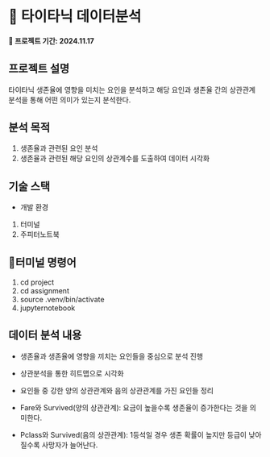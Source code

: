 # 🌷 타이타닉 데이터분석

#### 📌 프로젝트 기간: 2024.11.17

## 프로젝트 설명
타이타닉 생존율에 영향을 미치는 요인을 분석하고 해당 요인과 생존율 간의 상관관계 분석을 통해 어떤 의미가 있는지 분석한다.

## 분석 목적
1) 생존율과 관련된 요인 분석
2) 생존율과 관련된 해당 요인의 상관계수를 도출하여 데이터 시각화

## 기술 스택
- 개발 환경
1) 터미널
2) 주피터노트북

## 터미널 명령어
1) cd project
2) cd assignment
3) source .venv/bin/activate
4) jupyternotebook


## 데이터 분석 내용
- 생존율과 생존율에 영향을 끼치는 요인들을 중심으로 분석 진행
- 상관분석을 통한 히트맵으로 시각화
  
- 요인들 중 강한 양의 상관관계와 음의 상관관계를 가진 요인들 정리
- Fare와 Survived(양의 상관관계): 요금이 높을수록 생존율이 증가한다는 것을 의미한다.
- Pclass와 Survived(음의 상관관계): 1등석일 경우 생존 확률이 높지만 등급이 낮아질수록 사망자가 늘어난다.
  

